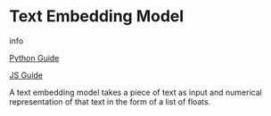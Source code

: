 Text Embedding Model
====================

info

[Python Guide](https://python.langchain.com/en/latest/modules/models/text_embedding.html)

[JS Guide](https://js.langchain.com/docs/modules/models/embeddings)

A text embedding model takes a piece of text as input and numerical representation of that text in the form of a list of floats.